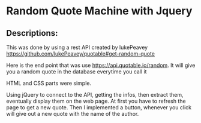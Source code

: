# Random Quote Machine with Jquery
## Descriptions:

This was done by using a rest API created by lukePeavey
https://github.com/lukePeavey/quotable#get-random-quote

Here is the end point that was use https://api.quotable.io/random. It will give you a random quote in the database everytime you call it

HTML and CSS parts were simple.

Using jQuery to connect to the API, getting the infos, then extract them, eventually display them on the web page. At first you have to refresh the page to get a new quote. Then I implemented a button, whenever you click will give out a new quote with the name of the author.